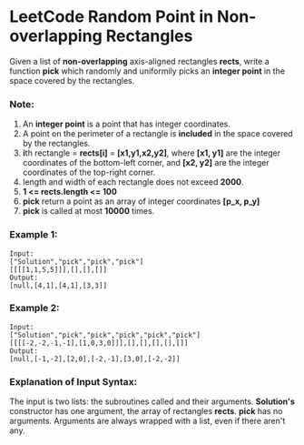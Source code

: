# LeetCode Random Point in Non-overlapping Rectangles

Given a list of **non-overlapping** axis-aligned rectangles **rects**, write a function **pick** which randomly and uniformily picks an **integer point** in the space covered by the rectangles.

### Note:

1. An **integer point** is a point that has integer coordinates. 
2. A point on the perimeter of a rectangle is **included** in the space covered by the rectangles. 
3. **i**th rectangle = **rects[i]** = **[x1,y1,x2,y2]**, where **[x1, y1]** are the integer coordinates of the bottom-left corner, and **[x2, y2]** are the integer coordinates of the top-right corner.
4. length and width of each rectangle does not exceed **2000**.
5. **1 <= rects.length <= 100**
6. **pick** return a point as an array of integer coordinates **[p_x, p_y]**
7. **pick** is called at most **10000** times.

### Example 1:
```
Input: 
["Solution","pick","pick","pick"]
[[[[1,1,5,5]]],[],[],[]]
Output: 
[null,[4,1],[4,1],[3,3]]
```

### Example 2:
```
Input: 
["Solution","pick","pick","pick","pick","pick"]
[[[[-2,-2,-1,-1],[1,0,3,0]]],[],[],[],[],[]]
Output: 
[null,[-1,-2],[2,0],[-2,-1],[3,0],[-2,-2]]
```

### Explanation of Input Syntax:

The input is two lists: the subroutines called and their arguments. **Solution's** constructor has one argument, the array of rectangles **rects**. **pick** has no arguments. Arguments are always wrapped with a list, even if there aren't any.

 